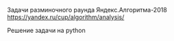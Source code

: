 Задачи разминочного раунда Яндекс.Алго­ритма-2018 https://yandex.ru/cup/algorithm/analysis/

Решение задачи на python
